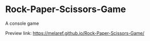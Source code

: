 # Rock-Paper-Scissors-Game
A console game

Preview link: https://melaref.github.io/Rock-Paper-Scissors-Game/
